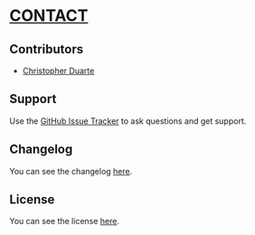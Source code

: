 # [CONTACT](https://github.com/dassociates/html) 



## Contributors
- [Christopher Duarte](https://github.com/comcduarte/com-contact)

## Support
Use the [GitHub Issue Tracker](https://github.com/comcduarte/com-contact/issues) to ask questions and get support.

## Changelog
You can see the changelog <a href="CHANGELOG.md">here</a>.

## License
You can see the license <a href="LICENSE.md">here</a>.